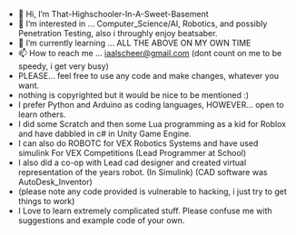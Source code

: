 - 👋 Hi, I’m That-Highschooler-In-A-Sweet-Basement
- 👀 I’m interested in ... Computer_Science/AI, Robotics, and possibly Penetration Testing, also i throughly enjoy beatsaber.
- 🌱 I’m currently learning ... ALL THE ABOVE ON MY OWN TIME
- 📫 How to reach me ... iaalscheer@gmail.com (dont count on me to be speedy, i get very busy)
- PLEASE... feel free to use any code and make changes, whatever you want.   
- nothing is copyrighted but it would be nice to be mentioned :)
- I prefer Python and Arduino as coding languages, HOWEVER... open to learn others. 
- I did some Scratch and then some Lua programming as a kid for Roblox and have dabbled in c# in Unity Game Engine.
- I can also do ROBOTC for VEX Robotics Systems and have used simulink For VEX Competitions (Lead Programmer at School)
- I also did a co-op with Lead cad designer and created virtual representation of the years robot. (In Simulink) (CAD software was AutoDesk_Inventor)
- (please note any code provided is vulnerable to hacking, i just try to get things to work)
- I Love to learn extremely complicated stuff. Please confuse me with suggestions and example code of your own.

<!---
That-Highschooler-In-A-Sweet-Basement/That-Highschooler-In-A-Sweet-Basement is a ✨ special ✨ repository because its `README.md` (this file) appears on your GitHub profile.
You can click the Preview link to take a look at your changes.
--->
